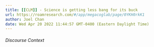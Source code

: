 ```yaml
---
title: [[CLM]] - Science is getting less bang for its buck
url: https://roamresearch.com/#/app/megacoglab/page/0YKH0rkK1
author: Joel Chan
date: Wed Apr 20 2022 11:44:57 GMT-0400 (Eastern Daylight Time)
---
```




###### Discourse Context


